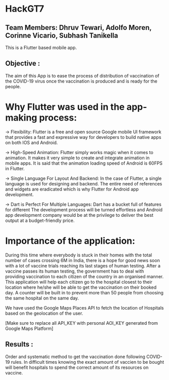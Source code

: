 # HackGT7
## Team Members: Dhruv Tewari, Adolfo Moren, Corinne Vicario, Subhash Tanikella


This is a Flutter based mobile app.
## Objective : 
The aim of this App is to ease the process of distribution of vaccination of the COVID-19 virus once the vaccination is produced and is ready for the people.

# Why Flutter was used in the app-making process:

-> Flexibility: Flutter is a free and open source Google mobile UI framework that provides a fast and expressive way for developers to build native apps on both IOS and Android.

-> High-Speed Animation: Flutter simply works magic when it comes to animation. It makes it very simple to create and integrate animation in mobile apps. It is said that the animation loading speed of Android is 60FPS in Flutter.

-> Single Language For Layout And Backend: In the case of Flutter, a single language is used for designing and backend. The entire need of references and widgets are eradicated which is why Flutter for Android app development.

-> Dart is Perfect For Multiple Languages: Dart has a bucket full of features for different The development process will be turned effortless and Android app development company would be at the privilege to deliver the best output at a budget-friendly price.


# Importance of the application:

During this time where everybody is stuck in their homes with the total number of cases crossing 6M in India, there is a hope for good news soon with a lot of vaccine trials reaching its last stages of human testing.
After a vaccine passes its human testing, the government has to deal with providing vaccination to each citizen of the country in an organised manner. This application will help each citizen go to the hospital closest to their location where he/she will be able to get the vaccination on their booked day. A counter will be built in to prevent more than 50 people from choosing the same hospital on the same day. 

We have used the Google Maps Places API to fetch the location of Hospitals based on the geolocation of the user.

[Make sure to replace all API_KEY with personal AOI_KEY generated from Google Maps Platform]

## Results : 
Order and systematic method to get the vaccination done following COVID-19 rules. In difficult times knowing the exact amount of vaccien to be bought will benefit hospitals to spend the correct amount of its resources on vaccine.
